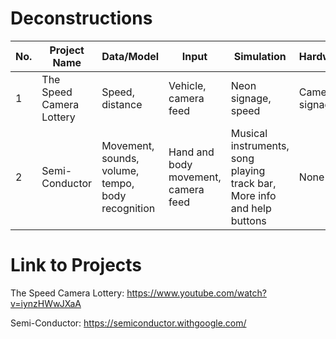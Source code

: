 # Deconstructions

| No. | Project Name  | Data/Model | Input | Simulation | Hardware | 
| ------------- | ------------- | ------------- | ------------- | ------------- | ------------- |
| 1 | The Speed Camera Lottery  | Speed, distance  | Vehicle, camera feed  | Neon signage, speed  | Camera, signage  |
| 2 | Semi-Conductor  | Movement, sounds, volume, tempo, body recognition | Hand and body movement, camera feed  | Musical instruments, song playing track bar, More info and help buttons  | None  |

# Link to Projects
The Speed Camera Lottery: https://www.youtube.com/watch?v=iynzHWwJXaA

Semi-Conductor: https://semiconductor.withgoogle.com/
